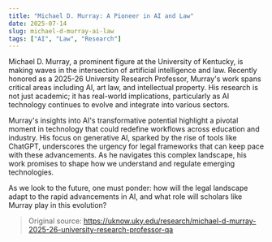 ```yaml
---
title: "Michael D. Murray: A Pioneer in AI and Law"
date: 2025-07-14
slug: michael-d-murray-ai-law
tags: ["AI", "Law", "Research"]
---
```


Michael D. Murray, a prominent figure at the University of Kentucky, is making waves in the intersection of artificial intelligence and law. Recently honored as a 2025-26 University Research Professor, Murray's work spans critical areas including AI, art law, and intellectual property. His research is not just academic; it has real-world implications, particularly as AI technology continues to evolve and integrate into various sectors.

Murray's insights into AI's transformative potential highlight a pivotal moment in technology that could redefine workflows across education and industry. His focus on generative AI, sparked by the rise of tools like ChatGPT, underscores the urgency for legal frameworks that can keep pace with these advancements. As he navigates this complex landscape, his work promises to shape how we understand and regulate emerging technologies.

As we look to the future, one must ponder: how will the legal landscape adapt to the rapid advancements in AI, and what role will scholars like Murray play in this evolution?
> Original source: https://uknow.uky.edu/research/michael-d-murray-2025-26-university-research-professor-qa